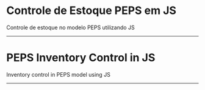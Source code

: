 # Controle de Estoque PEPS em JS

Controle de estoque no modelo PEPS utilizando JS

--------------------------------------------------------------------------------------------------------------------------

# PEPS Inventory Control in JS

Inventory control in PEPS model using JS

--------------------------------------------------------------------------------------------------------------------------
